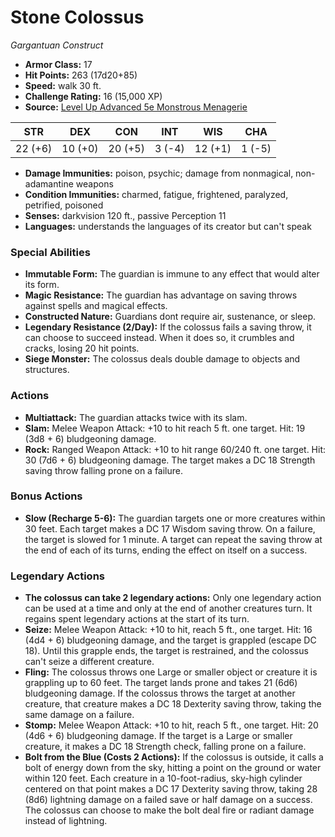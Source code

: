 # Stone Colossus

*Gargantuan* *Construct*

- **Armor Class:** 17
- **Hit Points:** 263 (17d20+85)
- **Speed:** walk 30 ft.
- **Challenge Rating:** 16 (15,000 XP)
- **Source:** [Level Up Advanced 5e Monstrous Menagerie](https://www.levelup5e.com)

| STR | DEX | CON | INT | WIS | CHA |
| --- | --- | --- | --- | --- | --- |
| 22 (+6) | 10 (+0) | 20 (+5) | 3 (-4) | 12 (+1) | 1 (-5) |

- **Damage Immunities:** poison, psychic; damage from nonmagical, non-adamantine weapons
- **Condition Immunities:** charmed, fatigue, frightened, paralyzed, petrified, poisoned
- **Senses:** darkvision 120 ft., passive Perception 11
- **Languages:** understands the languages of its creator but can't speak
### Special Abilities
- **Immutable Form:** The guardian is immune to any effect that would alter its form.
- **Magic Resistance:** The guardian has advantage on saving throws against spells and magical effects.
- **Constructed Nature:** Guardians dont require air, sustenance, or sleep.
- **Legendary Resistance (2/Day):** If the colossus fails a saving throw, it can choose to succeed instead. When it does so, it crumbles and cracks, losing 20 hit points.
- **Siege Monster:** The colossus deals double damage to objects and structures.
### Actions
- **Multiattack:** The guardian attacks twice with its slam.
- **Slam:** Melee Weapon Attack: +10 to hit  reach 5 ft.  one target. Hit: 19 (3d8 + 6) bludgeoning damage.
- **Rock:** Ranged Weapon Attack: +10 to hit  range 60/240 ft.  one target. Hit: 30 (7d6 + 6) bludgeoning damage. The target makes a DC 18 Strength saving throw  falling prone on a failure.
### Bonus Actions
- **Slow (Recharge 5-6):** The guardian targets one or more creatures within 30 feet. Each target makes a DC 17 Wisdom saving throw. On a failure, the target is slowed for 1 minute. A target can repeat the saving throw at the end of each of its turns, ending the effect on itself on a success.


### Legendary Actions
- **The colossus can take 2 legendary actions:** Only one legendary action can be used at a time and only at the end of another creatures turn. It regains spent legendary actions at the start of its turn.
- **Seize:** Melee Weapon Attack: +10 to hit, reach 5 ft., one target. Hit: 16 (4d4 + 6) bludgeoning damage, and the target is grappled (escape DC 18). Until this grapple ends, the target is restrained, and the colossus can't seize a different creature.
- **Fling:** The colossus throws one Large or smaller object or creature it is grappling up to 60 feet. The target lands prone and takes 21 (6d6) bludgeoning damage. If the colossus throws the target at another creature, that creature makes a DC 18 Dexterity saving throw, taking the same damage on a failure.
- **Stomp:** Melee Weapon Attack: +10 to hit, reach 5 ft., one target. Hit: 20 (4d6 + 6) bludgeoning damage. If the target is a Large or smaller creature, it makes a DC 18 Strength check, falling prone on a failure.
- **Bolt from the Blue (Costs 2 Actions):** If the colossus is outside, it calls a bolt of energy down from the sky, hitting a point on the ground or water within 120 feet. Each creature in a 10-foot-radius, sky-high cylinder centered on that point makes a DC 17 Dexterity saving throw, taking 28 (8d6) lightning damage on a failed save or half damage on a success. The colossus can choose to make the bolt deal fire or radiant damage instead of lightning.
